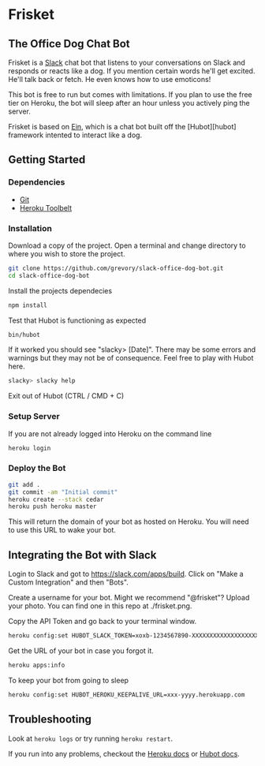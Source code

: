 # Frisket 
## The Office Dog Chat Bot

Frisket is a [Slack](https://slack.com/) chat bot that listens to your conversations on Slack and responds or reacts like a dog. If you mention certain words he'll get excited. He'll talk back or fetch. He even knows how to use emoticons!

This bot is free to run but comes with limitations. If you plan to use the free tier on Heroku, the bot will sleep after an hour unless you actively ping the server.

Frisket is based on [Ein](https://github.com/jorydotcom/einbot "Original Ein Github repo"), which is a chat bot built off the [Hubot][hubot] framework intented to interact like a dog.

## Getting Started

### Dependencies
- [Git](https://git-scm.com/book/en/v2/Getting-Started-The-Command-Line)
- [Heroku Toolbelt](https://toolbelt.heroku.com/)

### Installation
Download a copy of the project. Open a terminal and change directory to where you wish to store the project.
```bash
git clone https://github.com/grevory/slack-office-dog-bot.git
cd slack-office-dog-bot
```

Install the projects dependecies
```bash
npm install
```

Test that Hubot is functioning as expected
```bash
bin/hubot
```

If it worked you should see "slacky> [Date]". There may be some errors and warnings but they may not be of consequence. Feel free to play with Hubot here.
```bash
slacky> slacky help
```

Exit out of Hubot (CTRL / CMD + C)

### Setup Server

If you are not already logged into Heroku on the command line
```bash
heroku login
```

### Deploy the Bot
```bash
git add .
git commit -am "Initial commit"
heroku create --stack cedar
heroku push heroku master
```

This will return the domain of your bot as hosted on Heroku. You will need to use this URL to wake your bot.

## Integrating the Bot with Slack

Login to Slack and got to https://slack.com/apps/build. Click on "Make a Custom Integration" and then "Bots".

Create a username for your bot. Might we recommend "@frisket"? Upload your photo. You can find one in this repo at ./frisket.png.

Copy the API Token and go back to your terminal window.

```bash
heroku config:set HUBOT_SLACK_TOKEN=xoxb-1234567890-XXXXXXXXXXXXXXXXXXX
```

Get the URL of your bot in case you forgot it.

```bash
heroku apps:info
```

To keep your bot from going to sleep

```bash
heroku config:set HUBOT_HEROKU_KEEPALIVE_URL=xxx-yyyy.herokuapp.com
```

## Troubleshooting

Look at `heroku logs` or try running `heroku restart`.

If you run into any problems, checkout the [Heroku docs](heroku-node-docs) or [Hubot docs](https://hubot.github.com/docs/).
